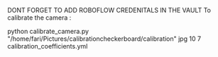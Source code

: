 DONT FORGET TO ADD ROBOFLOW CREDENITALS IN THE VAULT
To calibrate the camera : 

python calibrate_camera.py "/home/fari/Pictures/calibrationcheckerboard/calibration" jpg 10 7 calibration_coefficients.yml